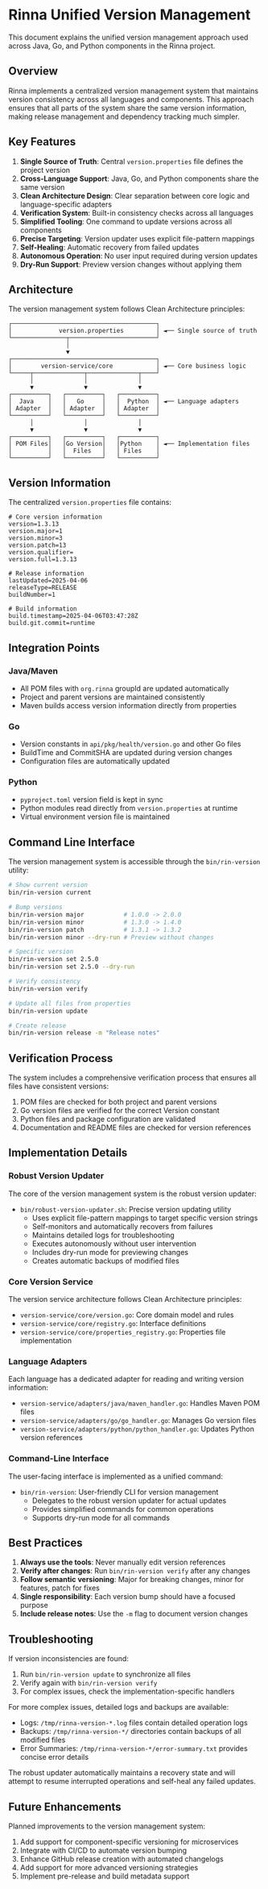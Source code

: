 # Rinna Unified Version Management

This document explains the unified version management approach used across Java, Go, and Python components in the Rinna project.

## Overview

Rinna implements a centralized version management system that maintains version consistency across all languages and components. This approach ensures that all parts of the system share the same version information, making release management and dependency tracking much simpler.

## Key Features

1. **Single Source of Truth**: Central `version.properties` file defines the project version
2. **Cross-Language Support**: Java, Go, and Python components share the same version
3. **Clean Architecture Design**: Clear separation between core logic and language-specific adapters
4. **Verification System**: Built-in consistency checks across all languages
5. **Simplified Tooling**: One command to update versions across all components
6. **Precise Targeting**: Version updater uses explicit file-pattern mappings
7. **Self-Healing**: Automatic recovery from failed updates
8. **Autonomous Operation**: No user input required during version updates
9. **Dry-Run Support**: Preview version changes without applying them

## Architecture

The version management system follows Clean Architecture principles:

```
┌────────────────────────────────────────┐
│             version.properties         │ ◄── Single source of truth
└───────────────┬────────────────────────┘
                │
                ▼
┌────────────────────────────────────────┐
│        version-service/core            │ ◄── Core business logic
└─────┬──────────────┬──────────────┬────┘
      │              │              │
      ▼              ▼              ▼
┌──────────┐   ┌──────────┐   ┌──────────┐
│  Java    │   │   Go     │   │  Python  │ ◄── Language adapters
│ Adapter  │   │ Adapter  │   │ Adapter  │
└──────────┘   └──────────┘   └──────────┘
      │              │              │
      ▼              ▼              ▼
┌──────────┐   ┌──────────┐   ┌──────────┐
│ POM Files│   │Go Version│   │Python    │ ◄── Implementation files
│          │   │  Files   │   │ Files    │
└──────────┘   └──────────┘   └──────────┘
```

## Version Information

The centralized `version.properties` file contains:

```properties
# Core version information
version=1.3.13
version.major=1
version.minor=3
version.patch=13
version.qualifier=
version.full=1.3.13

# Release information
lastUpdated=2025-04-06
releaseType=RELEASE
buildNumber=1

# Build information
build.timestamp=2025-04-06T03:47:28Z
build.git.commit=runtime
```

## Integration Points

### Java/Maven

- All POM files with `org.rinna` groupId are updated automatically
- Project and parent versions are maintained consistently
- Maven builds access version information directly from properties

### Go

- Version constants in `api/pkg/health/version.go` and other Go files
- BuildTime and CommitSHA are updated during version changes
- Configuration files are automatically updated

### Python

- `pyproject.toml` version field is kept in sync
- Python modules read directly from `version.properties` at runtime
- Virtual environment version file is maintained

## Command Line Interface

The version management system is accessible through the `bin/rin-version` utility:

```bash
# Show current version
bin/rin-version current

# Bump versions
bin/rin-version major           # 1.0.0 -> 2.0.0
bin/rin-version minor           # 1.3.0 -> 1.4.0
bin/rin-version patch           # 1.3.1 -> 1.3.2
bin/rin-version minor --dry-run # Preview without changes

# Specific version
bin/rin-version set 2.5.0
bin/rin-version set 2.5.0 --dry-run

# Verify consistency
bin/rin-version verify

# Update all files from properties
bin/rin-version update

# Create release
bin/rin-version release -m "Release notes"
```

## Verification Process

The system includes a comprehensive verification process that ensures all files have consistent versions:

1. POM files are checked for both project and parent versions
2. Go version files are verified for the correct Version constant
3. Python files and package configuration are validated
4. Documentation and README files are checked for version references

## Implementation Details

### Robust Version Updater

The core of the version management system is the robust version updater:

- `bin/robust-version-updater.sh`: Precise version updating utility
  - Uses explicit file-pattern mappings to target specific version strings
  - Self-monitors and automatically recovers from failures
  - Maintains detailed logs for troubleshooting
  - Executes autonomously without user intervention
  - Includes dry-run mode for previewing changes
  - Creates automatic backups of modified files

### Core Version Service

The version service architecture follows Clean Architecture principles:

- `version-service/core/version.go`: Core domain model and rules
- `version-service/core/registry.go`: Interface definitions
- `version-service/core/properties_registry.go`: Properties file implementation

### Language Adapters

Each language has a dedicated adapter for reading and writing version information:

- `version-service/adapters/java/maven_handler.go`: Handles Maven POM files
- `version-service/adapters/go/go_handler.go`: Manages Go version files
- `version-service/adapters/python/python_handler.go`: Updates Python version references

### Command-Line Interface

The user-facing interface is implemented as a unified command:

- `bin/rin-version`: User-friendly CLI for version management
  - Delegates to the robust version updater for actual updates
  - Provides simplified commands for common operations
  - Supports dry-run mode for all commands

## Best Practices

1. **Always use the tools**: Never manually edit version references
2. **Verify after changes**: Run `bin/rin-version verify` after any changes
3. **Follow semantic versioning**: Major for breaking changes, minor for features, patch for fixes
4. **Single responsibility**: Each version bump should have a focused purpose
5. **Include release notes**: Use the `-m` flag to document version changes

## Troubleshooting

If version inconsistencies are found:

1. Run `bin/rin-version update` to synchronize all files
2. Verify again with `bin/rin-version verify`
3. For complex issues, check the implementation-specific handlers

For more complex issues, detailed logs and backups are available:

- Logs: `/tmp/rinna-version-*.log` files contain detailed operation logs
- Backups: `/tmp/rinna-version-*/` directories contain backups of all modified files
- Error Summaries: `/tmp/rinna-version-*/error-summary.txt` provides concise error details

The robust updater automatically maintains a recovery state and will attempt to resume interrupted operations and self-heal any failed updates.

## Future Enhancements

Planned improvements to the version management system:

1. Add support for component-specific versioning for microservices
2. Integrate with CI/CD to automate version bumping
3. Enhance GitHub release creation with automated changelogs
4. Add support for more advanced versioning strategies
5. Implement pre-release and build metadata support